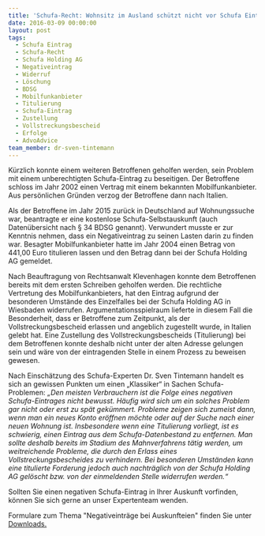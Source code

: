 ```yaml
---
title: 'Schufa-Recht: Wohnsitz im Ausland schützt nicht vor Schufa Eintrag'
date: 2016-03-09 00:00:00
layout: post
tags:
  - Schufa Eintrag
  - Schufa-Recht
  - Schufa Holding AG
  - Negativeintrag
  - Widerruf
  - Löschung
  - BDSG
  - Mobilfunkanbieter
  - Titulierung
  - Schufa-Eintrag
  - Zustellung
  - Vollstreckungsbescheid
  - Erfolge
  - AdvoAdvice
team_member: dr-sven-tintemann
---
```



Kürzlich konnte einem weiteren Betroffenen geholfen werden, sein Problem mit einem unberechtigten Schufa-Eintrag zu beseitigen. Der Betroffene schloss im Jahr 2002 einen Vertrag mit einem bekannten Mobilfunkanbieter. Aus persönlichen Gründen verzog der Betroffene dann nach Italien.

Als der Betroffene im Jahr 2015 zurück in Deutschland auf Wohnungssuche war, beantragte er eine kostenlose Schufa-Selbstauskunft (auch Datenübersicht nach § 34 BDSG genannt). Verwundert musste er zur Kenntnis nehmen, dass ein Negativeintrag zu seinen Lasten darin zu finden war. Besagter Mobilfunkanbieter hatte im Jahr 2004 einen Betrag von 441,00 Euro titulieren lassen und den Betrag dann bei der Schufa Holding AG gemeldet.

Nach Beauftragung von Rechtsanwalt Klevenhagen konnte dem Betroffenen bereits mit dem ersten Schreiben geholfen werden. Die rechtliche Vertretung des Mobilfunkanbieters, hat den Eintrag aufgrund der besonderen Umstände des Einzelfalles bei der Schufa Holding AG in Wiesbaden widerrufen. Argumentationsspielraum lieferte in diesem Fall die Besonderheit, dass er Betroffene zum Zeitpunkt, als der Vollstreckungsbescheid erlassen und angeblich zugestellt wurde, in Italien gelebt hat. Eine Zustellung des Vollstreckungsbescheids (Titulierung) bei dem Betroffenen konnte deshalb nicht unter der alten Adresse gelungen sein und wäre von der eintragenden Stelle in einem Prozess zu beweisen gewesen.

Nach Einschätzung des Schufa-Experten Dr. Sven Tintemann handelt es sich an gewissen Punkten um einen „Klassiker“ in Sachen Schufa-Problemen: *„Den meisten Verbrauchern ist die Folge eines negativen Schufa-Eintrages nicht bewusst. Häufig wird sich um ein solches Problem gar nicht oder erst zu spät gekümmert. Probleme zeigen sich zumeist dann, wenn man ein neues Konto eröffnen möchte oder auf der Suche nach einer neuen Wohnung ist. Insbesondere wenn eine Titulierung vorliegt, ist es schwierig, einen Eintrag aus dem Schufa-Datenbestand zu entfernen. Man sollte deshalb bereits im Stadium des Mahnverfahrens tätig werden, um weitreichende Probleme, die durch den Erlass eines Vollstreckungsbescheides zu verhindern. Bei besonderen Umständen kann eine titulierte Forderung jedoch auch nachträglich von der Schufa Holding AG gelöscht bzw. von der einmeldenden Stelle widerrufen werden.“*

Sollten Sie einen negativen Schufa-Eintrag in Ihrer Auskunft vorfinden, können Sie sich gerne an unser Expertenteam wenden.

Formulare zum Thema "Negativeinträge bei Auskunfteien" finden Sie unter [Downloads.](http://advoadvice.de/#formulare "Link zu unseren Formularen")